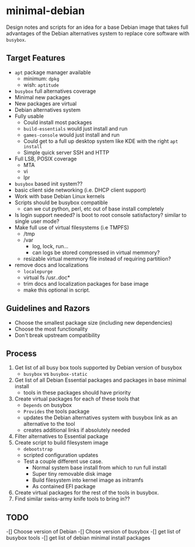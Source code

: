 # minimal-debian
Design notes and scripts for an idea for a base Debian image that takes full advantages of the Debian alternatives system to replace core software with `busybox`.

## Target Features
- `apt` package manager  available
    - minimum: `dpkg`
    - wish: `aptitude`
- `busybox` full alternatives coverage
- Minimal new packages
- New packages are virtual
- Debian alternatives system
- Fully usable 
    - Could install most packages
    - `build-essentials` would just install and run
    - `games-console` would just install and run
    - Could get to a full up desktop system like KDE with the right `apt install`
    - Simple quick server SSH and HTTP
- Full LSB, POSIX coverage
    - MTA
    - vi
    - lpr
- `busybox` based init system??
- basic client side networking (i.e. DHCP client support)
- Work with base Debian Linux kernels
- Scripts should be busybox compatible
    - can we cut python, perl, etc out of base install completely
- Is login support needed? is boot to root console satisfactory? similar to single user mode?
- Make full use of virtual filesystems (i.e TMPFS)
    - /tmp
    - /var
        - log, lock, run...
        - can logs be stored compressed in virtual memmory?
    - resizable virtual memmory file instead of requiring partitiion?
- remove docs and localizations
    - `localepurge`
    - virtual fs /usr..doc*
    - trim docs and localization packages for base image
    - make this optional in script.
    
## Guidelines and Razors
- Choose the smallest package size (including new dependencies)
- Choose the most functionality
- Don't break upstream compatibility

## Process
1. Get list of all busy box tools supported by Debian version of busybox
   - `busybox` vs `busybox-static`
2. Get list of all Debian Essential packages and packages in base minimal install
   - tools in these packages should have priority
3. Create virtual packages for each of these tools that
   - `Depends` on busybox
   - `Provides` the tools package
   - updates the Debian alternatives system with busybox link as an alternative to the tool
   - creates additional links if absolutely needed
4. Filter alternatives to Essential package
5. Create script to build filesystem image
   - `debootstrap`
   - scripted configuration updates
   - Test a couple different use case.
       - Normal system base install from which to run full install
       - Super tiny removable disk image
       - Build filesystem into kernel image as initramfs
       - As contained EFI package
6. Create virtual packages for the rest of the tools in busybox.
7. Find similar swiss-army knife tools to bring in??

## TODO
-[] Choose version of Debian
-[] Chose version of busybox
-[] get list of busybox tools
-[] get list of debian minimal install packages 


